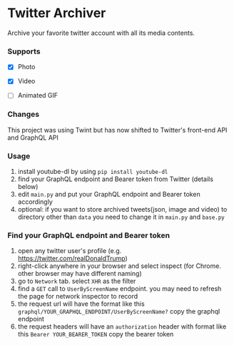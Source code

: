 # Twitter Archiver

Archive your favorite twitter account with all its media contents.

### Supports

- [x] Photo
- [x] Video
- [ ] Animated GIF


### Changes

This project was using Twint but has now shifted to Twitter's front-end API and GraphQL API

### Usage

1. install youtube-dl by using ```pip install youtube-dl```
2. find your GraphQL endpoint and Bearer token from Twitter (details below)
3. edit ```main.py``` and put your GraphQL endpoint and Bearer token accordingly
4. optional: if you want to store archived tweets(json, image and video) to directory other than ```data``` you need to change it in ```main.py``` and ```base.py```


### Find your GraphQL endpoint and Bearer token

1. open any twitter user's profile (e.g. https://twitter.com/realDonaldTrump)
2. right-click anywhere in your browser and select inspect (for Chrome. other browser may have different naming)
3. go to ```Network``` tab. select ```XHR``` as the filter
4. find a ```GET``` call to ```UserByScreenName``` endpoint. you may need to refresh the page for network inspector to record
5. the request url will have the format like this ```graphql/YOUR_GRAPHQL_ENDPOINT/UserByScreenName?``` copy the graphql endpoint
6. the request headers will have an ```authorization``` header with format like this ```Bearer YOUR_BEARER_TOKEN``` copy the bearer token